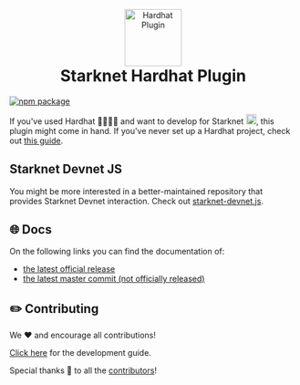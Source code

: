<!-- logo / title -->
<p align="center" style="margin-bottom: 0px !important">
  <img width="100" src="https://user-images.githubusercontent.com/2848732/181497954-297848fb-4e9d-4bf0-91bd-c1c5da8ae10d.svg" alt="Hardhat Plugin" align="center">
</p>
<h1 align="center" style="margin-top: 0px !important">Starknet Hardhat Plugin</h1>

[![npm package](https://img.shields.io/npm/v/@shardlabs/starknet-hardhat-plugin?color=blue)](https://www.npmjs.com/package/@shardlabs/starknet-hardhat-plugin)

If you've used Hardhat 👷‍♀️👷‍♂️ and want to develop for Starknet <img src="https://starkware.co/wp-content/uploads/2021/07/Group-177.svg" alt="starknet" width="18"/>, this plugin might come in hand. If you've never set up a Hardhat project, check out [this guide](https://hardhat.org/tutorial/creating-a-new-hardhat-project.html).

## Starknet Devnet JS

You might be more interested in a better-maintained repository that provides Starknet Devnet interaction. Check out [starknet-devnet.js](https://github.com/0xspaceShard/starknet-devnet-js).

## 🌐 Docs

On the following links you can find the documentation of:

-   [the latest official release](https://0xspaceshard.github.io/starknet-hardhat-plugin/)
-   [the latest master commit (not officially released)](https://github.com/0xSpaceShard/starknet-hardhat-plugin/tree/master/www/docs/intro.md)

## ✏️ Contributing

We ❤️ and encourage all contributions!

[Click here](https://0xspaceshard.github.io/starknet-hardhat-plugin/docs/dev) for the development guide.

Special thanks 🙌 to all the [contributors](https://github.com/0xSpaceShard/starknet-hardhat-plugin/graphs/contributors)!
